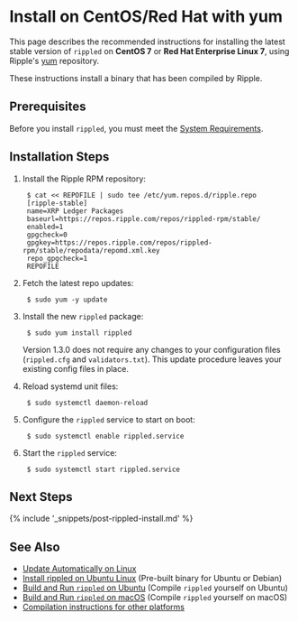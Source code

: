 # Install on CentOS/Red Hat with yum

This page describes the recommended instructions for installing the latest stable version of `rippled` on **CentOS 7** or **Red Hat Enterprise Linux 7**, using Ripple's [yum](https://en.wikipedia.org/wiki/Yellowdog_Updater,_Modified) repository.

These instructions install a binary that has been compiled by Ripple.


## Prerequisites

Before you install `rippled`, you must meet the [System Requirements](system-requirements.html).


## Installation Steps

1. Install the Ripple RPM repository:

        $ cat << REPOFILE | sudo tee /etc/yum.repos.d/ripple.repo
        [ripple-stable]
        name=XRP Ledger Packages
        baseurl=https://repos.ripple.com/repos/rippled-rpm/stable/
        enabled=1
        gpgcheck=0
        gpgkey=https://repos.ripple.com/repos/rippled-rpm/stable/repodata/repomd.xml.key
        repo_gpgcheck=1
        REPOFILE

2. Fetch the latest repo updates:

        $ sudo yum -y update

3. Install the new `rippled` package:

        $ sudo yum install rippled

    Version 1.3.0 does not require any changes to your configuration files (`rippled.cfg` and `validators.txt`). This update procedure leaves your existing config files in place.

4. Reload systemd unit files:

        $ sudo systemctl daemon-reload

5. Configure the `rippled` service to start on boot:

        $ sudo systemctl enable rippled.service

6. Start the `rippled` service:

        $ sudo systemctl start rippled.service


## Next Steps

{% include '_snippets/post-rippled-install.md' %}<!--_ -->

## See Also

- [Update Automatically on Linux](update-rippled-automatically-on-linux.html)
- [Install rippled on Ubuntu Linux](install-rippled-on-ubuntu.html) (Pre-built binary for Ubuntu or Debian)
- [Build and Run `rippled` on Ubuntu](build-run-rippled-ubuntu.html) (Compile `rippled` yourself on Ubuntu)
- [Build and Run `rippled` on macOS](build-run-rippled-macos.html) (Compile `rippled` yourself on macOS)
- [Compilation instructions for other platforms](https://github.com/ripple/rippled/tree/develop/Builds)

